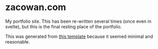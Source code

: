# zacowan.com

My portfolio site. This has been re-written several times (once even in svelte), but this is the final resting place of the portfolio.

This was generated from [this template](https://github.com/vercel/examples/tree/main/solutions/blog) because it seemed minimal and reasonable.

